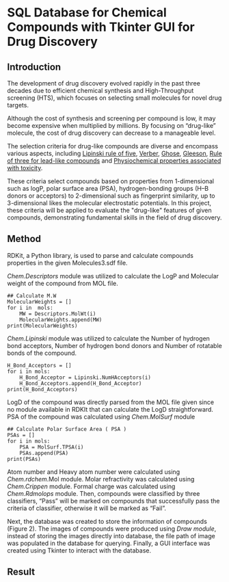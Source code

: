 # SQL Database for Chemical Compounds with Tkinter GUI for Drug Discovery
## Introduction
The development of drug discovery evolved rapidly in the past three decades due to efficient 
chemical synthesis and High-Throughput screening (HTS), which focuses on selecting small 
molecules for novel drug targets.

Although the cost of synthesis and screening per compound is low, it may become expensive when 
multiplied by millions. By focusing on “drug-like” molecule, the cost of drug discovery can 
decrease to a manageable level.

The selection criteria for drug-like compounds are diverse and encompass various aspects, including [Lipinski rule of five](https://doi.org/10.1016/s0169-409x(00)00129-0), 
[Verber](https://doi.org/10.1021/jm020017n), [Ghose](https://doi.org/10.1021/cc9800071), [Gleeson](https://doi.org/10.1021/jm701122q), 
[Rule of three for lead-like compounds](https://doi.org/10.1016/s1359-6446(03)02831-9) and 
[Physiochemical properties associated with toxicity](https://doi.org/10.1016/j.bmcl.2008.07.071).

These criteria select compounds based on properties from 1-dimensional such as logP, polar surface area (PSA), hydrogen-bonding groups (H–B
donors or acceptors) to 2-dimensional such as fingerprint similarity, up to 3-dimensional
likes the molecular electrostatic potentials. In this project, these criteria will be applied to evaluate the "drug-like" features of given compounds, demonstrating fundamental skills in the field of drug discovery. 

## Method
RDKit, a Python library, is used to parse and calculate compounds properties in the given Molecules3.sdf file. 

*Chem.Descriptors* module was utilized to calculate the LogP and Molecular weight of the compound from MOL file.
```
## Calculate M.W
MolecularWeights = []
for i in  mols:
    MW = Descriptors.MolWt(i)
    MolecularWeights.append(MW)
print(MolecularWeights)
```

*Chem.Lipinski* module was utilized to calculate the Number of hydrogen bond acceptors, Number of hydrogen bond donors and Number of
rotatable bonds of the compound.
```
H_Bond_Acceptors = []
for i in mols:
    H_Bond_Acceptor = Lipinski.NumHAcceptors(i)
    H_Bond_Acceptors.append(H_Bond_Acceptor)
print(H_Bond_Acceptors)
```

LogD of the compound was directly parsed from the MOL file given since no module available in
RDKIt that can calculate the LogD straightforward. PSA of the compound was calculated using
*Chem.MolSurf* module
```
## Calculate Polar Surface Area ( PSA )
PSAs = []
for i in mols:
    PSA = MolSurf.TPSA(i)
    PSAs.append(PSA)
print(PSAs)
```
Atom number and Heavy atom number were calculated using *Chem.rdchem*.Mol module. 
Molar refractivity was calculated using *Chem.Crippen* module. Formal charge was calculated using *Chem.Rdmolops* module. 
Then, compounds were classified by three classifiers, “Pass” will be marked on compounds that successfully
pass the criteria of classifier, otherwise it will be marked as “Fail”.

Next, the database was created to store the information of compounds (Figure 2). 
The images of compounds were produced using *Draw module*, instead of storing the images directly into database, the file
path of image was populated in the database for querying. 
Finally, a GUI interface was created using Tkinter to interact with the database.

## Result
